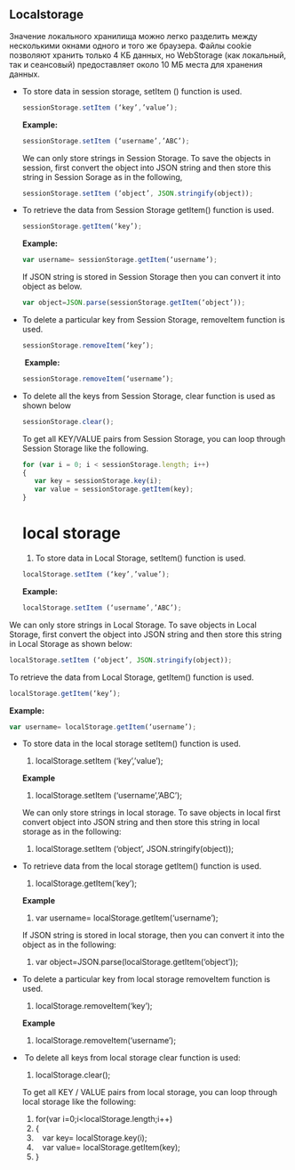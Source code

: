 ## Localstorage

Значение локального хранилища можно легко разделить между несколькими окнами одного и того же браузера. Файлы cookie позволяют хранить только 4 КБ данных, но WebStorage (как локальный, так и сеансовый) предоставляет около 10 МБ места для хранения данных.


*   To store data in session storage, setItem () function is used.

    ```javascript
    sessionStorage.setItem (‘key’,’value’);
    ```

    **Example:**

    ```javascript
    sessionStorage.setItem (‘username’,’ABC’);
    ```

    We can only store strings in Session Storage. To save the objects in session, first convert the object into JSON string and then store this string in Session Sorage as in the following,

    ```javascript
    sessionStorage.setItem (‘object’, JSON.stringify(object));
    ```

*   To retrieve the data from Session Storage getItem() function is used.

    ```javascript
    sessionStorage.getItem(‘key’);
    ```

    **Example:**

    ```javascript
    var username= sessionStorage.getItem(‘username’);
    ```

    If JSON string is stored in Session Storage then you can convert it into object as below.

    ```javascript
    var object=JSON.parse(sessionStorage.getItem(‘object’));
    ```

*   To delete a particular key from Session Storage, removeItem function is used.

    ```javascript
    sessionStorage.removeItem(‘key’);
    ```

     **Example:**

    ```javascript
    sessionStorage.removeItem(‘username’);
    ```

*   To delete all the keys from Session Storage, clear function is used as shown below

    ```javascript
    sessionStorage.clear();
    ```

    To get all KEY/VALUE pairs from Session Storage, you can loop through Session Storage like the following.

    ```javascript
    for (var i = 0; i < sessionStorage.length; i++)
    {
       var key = sessionStorage.key(i);
       var value = sessionStorage.getItem(key);
    }
    ```
    # local storage
    1.  To store data in Local Storage, setItem() function is used.

    ```javascript
    localStorage.setItem (‘key’,’value’);
    ```

    **Example:**

    ```javascript
    localStorage.setItem (‘username’,’ABC’);
    ```

We can only store strings in Local Storage. To save objects in Local Storage, first convert the object into JSON string and then store this string in Local Storage as shown below:

```javascript
localStorage.setItem (‘object’, JSON.stringify(object));
```

To retrieve the data from Local Storage, getItem() function is used.

```javascript
localStorage.getItem(‘key’);
```

**Example:**

```javascript
var username= localStorage.getItem(‘username’);
```

*   To store data in the local storage setItem() function is used.

    1.  localStorage.setItem (‘key’,’value’);

    **Example**
    1.  localStorage.setItem (‘username’,’ABC’);

    We can only store strings in local storage. To save objects in local first convert object into JSON string and then store this string in local storage as in the following:

    1.  localStorage.setItem (‘object’, JSON.stringify(object));

*   To retrieve data from the local storage getItem() function is used.

    1.  localStorage.getItem(‘key’);

    **Example**

    1.  var username\= localStorage.getItem(‘username’);

    If JSON string is stored in local storage, then you can convert it into the object as in the following:

    1.  var object\=JSON.parse(localStorage.getItem(‘object’));

*   To delete a particular key from local storage removeItem function is used.

    1.  localStorage.removeItem(‘key’);

    **Example**

    1.  localStorage.removeItem(‘username’);

*    To delete all keys from local storage clear function is used:

    1.  localStorage.clear();

    To get all KEY / VALUE pairs from local storage, you can loop through local storage like the following:

    1.  for(var i\=0;i<localStorage.length;i++)
    2.  {
    3.     var key\= localStorage.key(i);
    4.     var value\= localStorage.getItem(key);
    5.  }    

